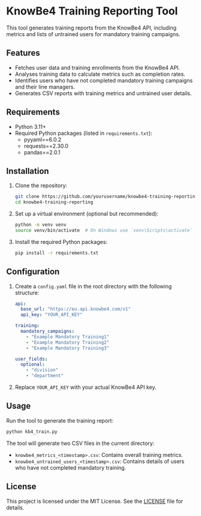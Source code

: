 # KnowBe4 Training Reporting Tool

This tool generates training reports from the KnowBe4 API, including metrics and lists of untrained users for mandatory training campaigns.

## Features

- Fetches user data and training enrollments from the KnowBe4 API.
- Analyses training data to calculate metrics such as completion rates.
- Identifies users who have not completed mandatory training campaigns and their line managers.
- Generates CSV reports with training metrics and untrained user details.

## Requirements

- Python 3.11+
- Required Python packages (listed in `requirements.txt`):
  - pyyaml==6.0.2
  - requests==2.30.0
  - pandas==2.0.1

## Installation

1. Clone the repository:

   ```sh
   git clone https://github.com/yourusername/knowbe4-training-reporting.git
   cd knowbe4-training-reporting
   ```

2. Set up a virtual environment (optional but recommended):

   ```sh
   python -m venv venv
   source venv/bin/activate  # On Windows use `venv\Scripts\activate`
   ```

3. Install the required Python packages:

   ```sh
   pip install -r requirements.txt
   ```

## Configuration

1. Create a `config.yaml` file in the root directory with the following structure:

   ```yaml
   api:
     base_url: "https://eu.api.knowbe4.com/v1"
     api_key: "YOUR_API_KEY"

   training:
     mandatory_campaigns:
       - "Example Mandatory Training1"
       - "Example Mandatory Training2"
       - "Example Mandatory Training3"

   user_fields:
     optional:
       - "division"
       - "department"
   ```

2. Replace `YOUR_API_KEY` with your actual KnowBe4 API key.

## Usage

Run the tool to generate the training report:

```sh
python kb4_train.py
```

The tool will generate two CSV files in the current directory:

- `knowbe4_metrics_<timestamp>.csv`: Contains overall training metrics.
- `knowbe4_untrained_users_<timestamp>.csv`: Contains details of users who have not completed mandatory training.

## License

This project is licensed under the MIT License. See the [LICENSE](LICENSE) file for details.
